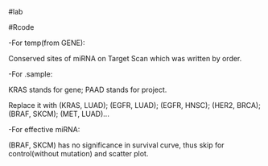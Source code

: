 #lab

#Rcode

-For temp(from GENE): 

Conserved sites of miRNA on Target Scan which was written by order.  

-For .sample:

KRAS stands for gene; PAAD stands for project.  
  
Replace it with (KRAS, LUAD); (EGFR, LUAD); (EGFR, HNSC); (HER2, BRCA); (BRAF, SKCM); (MET, LUAD)...

-For effective miRNA:

(BRAF, SKCM) has no significance in survival curve, thus skip for control(without mutation) and scatter plot.  
